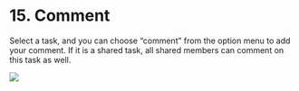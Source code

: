 # 15. Comment
Select a task, and you can choose “comment” from the option menu to add your comment. If it is a shared task, all shared members can comment on this task as well.

![](../images/image1.15W.png)

